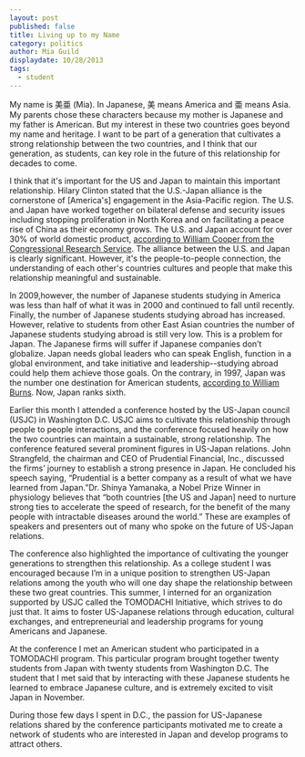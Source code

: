 ```yaml
---
layout: post
published: false
title: Living up to my Name
category: politics
author: Mia Guild
displaydate: 10/28/2013
tags: 
  - student
---
```


My name is 美亜 (Mia). In Japanese, 美 means America and 亜 means Asia. My parents chose these characters because my mother is Japanese and my father is American. But my interest in these two countries goes beyond my name and heritage. I want to be part of a generation that cultivates a strong relationship between the two countries, and I think that our generation, as students, can key role in the future of this relationship for decades to come. 

I think that it's important for the US and Japan to maintain this important relationship. Hilary Clinton stated that the U.S.-Japan alliance is the cornerstone of [America's] engagement in the Asia-Pacific region. The U.S. and Japan have worked together on bilateral defense and security issues including stopping proliferation in North Korea and on facilitating a peace rise of China as their economy grows. The U.S. and Japan account for over 30% of world domestic product, [according to William Cooper from the Congressional Research Service](http://www.fas.org/sgp/crs/row/RL33436.pdf). The alliance between the U.S. and Japan is clearly significant. However, it's the people-to-people connection, the understanding of each other's countries cultures and people that make this relationship meaningful and sustainable. 

In 2009,however, the number of Japanese students studying in America was less than half of what it was in 2000 and continued to fall until recently. Finally, the number of Japanese students studying abroad has increased. However, relative to students from other East Asian countries the number of Japanese students studying abroad is still very low. This is a problem for Japan. The Japanese firms will suffer if Japanese companies don’t globalize.  Japan needs global leaders who can speak English, function in a global environment, and take initiative and leadership--studying abroad could help them achieve those goals. On the contrary, in 1997, Japan was the number one destination for American students, [according to William Burns](http://www.implu.com/government_news/473/300436). Now, Japan ranks sixth. 

Earlier this month I attended a conference hosted by the US-Japan council (USJC) in Washington D.C. USJC aims to cultivate this relationship through people to people interactions, and the conference focused heavily on how the two countries can maintain a sustainable, strong relationship. The conference featured several prominent figures in US-Japan relations. John Strangfeld, the chairman and CEO of Prudential Financial, Inc., discussed the firms’ journey to establish a strong presence in Japan. He concluded his speech saying, “Prudential is a better company as a result of what we have learned from Japan.”Dr. Shinya Yamanaka, a Nobel Prize Winner in physiology believes that “both countries [the US and Japan] need to nurture strong ties to accelerate the speed of research, for the benefit of the many people with intractable diseases around the world.” These are examples of speakers and presenters out of many who spoke on the future of US-Japan relations. 

The conference also highlighted the importance of cultivating the younger generations to strengthen this relationship. As a college student I was encouraged because I’m in a unique position to strengthen US-Japan relations among the youth who will one day shape the relationship between these two great countries. This summer, I interned for an organization supported by USJC called the TOMODACHI Initiative, which strives to do just that. It aims to foster US-Japanese relations through education, cultural exchanges, and entrepreneurial and leadership programs for young Americans and Japanese. 

At the conference I met an American student who participated in a TOMODACHI program. This particular program brought together twenty students from Japan with twenty students from Washington D.C. The student that I met said that by interacting with these Japanese students he learned to embrace Japanese culture, and is extremely excited to visit Japan in November. 

During those few days I spent in D.C., the passion for US-Japanese relations shared by the conference participants motivated me to create a network of students who are interested in Japan and develop programs to attract others.
